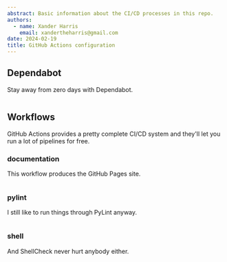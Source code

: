 ```yaml
---
abstract: Basic information about the CI/CD processes in this repo.
authors:
  - name: Xander Harris
    email: xandertheharris@gmail.com
date: 2024-02-19
title: GitHub Actions configuration
---
```


## Dependabot

Stay away from zero days with Dependabot.

```{autoyaml} .github/dependabot.yml
```

## Workflows

GitHub Actions provides a pretty complete CI/CD system and they'll let you
run a lot of pipelines for free.

### documentation

This workflow produces the GitHub Pages site.

```{autoyaml} .github/workflows/documentation.yml
```

### pylint

I still like to run things through PyLint anyway.

```{autoyaml} .github/workflows/pylint.yml
```

### shell

And ShellCheck never hurt anybody either.

```{autoyaml} .github/workflows/shell.yml
```
